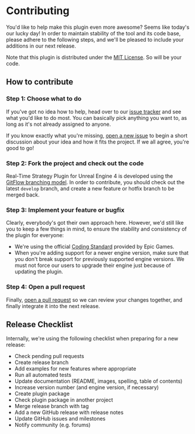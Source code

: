 # Contributing

You'd like to help make this plugin even more awesome? Seems like today's our lucky day! In order to maintain stability of the tool and its code base, please adhere to the following steps, and we'll be pleased to include your additions in our next release.

Note that this plugin is distributed under the [MIT License](https://github.com/npruehs/ue4-rts/blob/develop/LICENSE). So will be your code.

## How to contribute

### Step 1: Choose what to do

If you've got no idea how to help, head over to our [issue tracker](https://github.com/npruehs/ue4-rts/issues) and see what you'd like to do most. You can basically pick anything you want to, as long as it's not already assigned to anyone.

If you know exactly what you're missing, [open a new issue](https://github.com/npruehs/ue4-rts/issues/new) to begin a short discussion about your idea and how it fits the project. If we all agree, you're good to go!

### Step 2: Fork the project and check out the code

Real-Time Strategy Plugin for Unreal Engine 4 is developed using the [GitFlow branching model](http://nvie.com/posts/a-successful-git-branching-model/). In order to contribute, you should check out the latest `develop` branch, and create a new feature or hotfix branch to be merged back.

### Step 3: Implement your feature or bugfix

Clearly, everybody's got their own approach here. However, we'd still like you to keep a few things in mind, to ensure the stability and consistency of the plugin for everyone:

* We're using the official [Coding Standard](https://docs.unrealengine.com/latest/INT/Programming/Development/CodingStandard/index.html) provided by Epic Games.
* When you're adding support for a newer engine version, make sure that you don't break support for previously supported engine versions. We must not force our users to upgrade their engine just because of updating the plugin.

### Step 4: Open a pull request

Finally, [open a pull request](https://help.github.com/articles/creating-a-pull-request/) so we can review your changes together, and finally integrate it into the next release.


## Release Checklist

Internally, we're using the following checklist when preparing for a new release:

* Check pending pull requests
* Create release branch
* Add examples for new features where appropriate
* Run all automated tests
* Update documentation (README, images, spelling, table of contents)
* Increase version number (and engine version, if necessary)
* Create plugin package
* Check plugin package in another project
* Merge release branch with tag
* Add a new GitHub release with release notes
* Update GitHub issues and milestones
* Notify community (e.g. forums)
